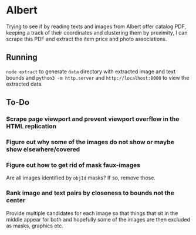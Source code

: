 # Albert

Trying to see if by reading texts and images from Albert offer catalog PDF,
keeping a track of their coordinates and clustering them by proximity, I can
scrape this PDF and extract the item price and photo associations.

## Running

`node extract` to generate `data` directory with extracted image and text bounds
and `python3 -m http.server` and `http://localhost:8000` to view the extracted
data.

## To-Do

### Scrape page viewport and prevent viewport overflow in the HTML replication

### Figure out why some of the images do not show or maybe show elsewhere/covered

### Figure out how to get rid of mask faux-images

Are all images identified by `objId` masks? If so, remove those.

### Rank image and text pairs by closeness to bounds not the center

Provide multiple candidates for each image so that things that sit in the middle
appear for both and hopefully some of the images are then excluded as masks,
graphics etc.
